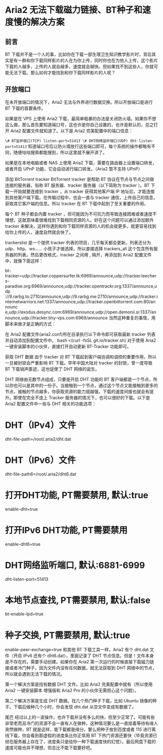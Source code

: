# Aria2 无法下载磁力链接、BT种子和速度慢的解决方案
## 前言
BT 下载并不是一个人的事，比如你在下载一部生理卫生知识教学影片时，背后其实是有一群和你下载同样影片的人在为你上传，同时你也在为他人上传，这个影片下载的人越多，上传的人就会越多，速度就会越快。但如果找不到这些人，你就可能无法下载。那么如何才能找到和你下载同样影片的人呢？

## 开放端口
在未开放端口的情况下，Aria2 无法与外界进行数据交换。所以开放端口是进行 BT 下载的首要条件。

如果是在 VPS 上使用 Aria2 下载，最简单粗暴的办法是关闭防火墙。如果你不想这么做，那么首先要知道端口号，这也许是你自己设置的，也许是默认的，总之打开 Aria2 配置文件就知道了。以下是 Aria2 完美配置中的端口信息：

`\# BT监听端口(TCP)
listen-port=51413
\# DHT网络监听端口(UDP)
dht-listen-port=51413`
知道端口号后让防火墙放行这些端口即可，每个系统的操作都略有不同，随便咕咕搜索都能搜到，所以这里就不展开讲了。

如果是在本地电脑或者 NAS 上使用 Aria2 下载，需要在路由器上设置端口转发，或者开启 UPnP 功能，它会自动进行端口转发。（Aria2 暂不支持 UPnP）

添加 BitTorrent tracker
Bit­Tor­rent tracker 是帮助 BT 协议在节点与节点之间做连接的服务器，俗称 BT 服务器、tracker 服务器（以下简称为 tracker ）。BT 下载一开始就要连接到 tracker ，从 tracker 获得其他客户端 IP 地址后，才能连接到其他客户端下载。在传输过程中，也会一直与 tracker 通信，上传自己的信息，获取其它客户端的信息。所以 tracker 在 BT 下载中起到了至关重要的作用。

每个 BT 种子都会内置 tracker ，但可能因为不可抗力而导致连接困难或者速度不理想，这就意味着很难找到下载相同资源的人。好在这个问题可以通过添加额外 tracker 来解决，这样你遇到和你下载同样资源的人的机会就更多，就更容易找到给你上传的人，速度自然就会快了。

trackerslist 是一个提供 tracker 列表的项目，几乎每天都会更新。列表还分为 udp、http、ws…… 小孩子才做选择，所以直接选择 trackers_all 这个包含所有服务器的列表。然后更改格式，tracker 之间用 , 隔开，再添加到 Aria2 配置文件中，就像下面这样：

bt-tracker=udp://tracker.coppersurfer.tk:6969/announce,udp://tracker.leechers-paradise.org:6969/announce,udp://tracker.opentrackr.org:1337/announce,udp
://9.rarbg.to:2710/announce,udp://9.rarbg.me:2710/announce,udp://tracker.internetwarriors.net:1337/announce,udp://tracker.openbittorrent.com:80/announc
e,udp://exodus.desync.com:6969/announce,udp://open.demonii.si:1337/announce,udp://tracker.tiny-vps.com:6969/announce
当然这种重复的事情，用脚本来做才是正确的方式：

在 Aria2 配置文件(aria2.conf)所在目录执行以下命令即可获取最新 tracker 列表并自动添加到配置文件中。
bash <(curl -fsSL git.io/tracker.sh)
对于使用 Aria2 一键安装脚本的小伙伴，直接打开自动更新 BT-Tracker 功能即可。

获取 DHT 数据
由于 tracker 对 BT 下载起到客户端协调和调控的重要作用，所以一旦被封锁会严重影响 BT 下载。早年中国大陆对 tracker 的封锁，曾一度导致 BT 下载销声匿迹，这也促使了 DHT 网络的诞生。

DHT 网络由无数节点组成，只要是开启 DHT 功能的 BT 客户端都是一个节点，所以你也可以是其中的一份子。当接触到一个节点，通过这个节点又能接触到更多的节点，接触的节点越多，你获取资源的能力就越强，下载的速度间接也就会有提升。即使在完全不连上 Tracker 服务器的情况下，也可以很好的下载。以下是 Aria2 配置文件中一些与 DHT 相关的功能选项：

# DHT（IPv4）文件
dht-file-path=/root/.aria2/dht.dat
# DHT（IPv6）文件
dht-file-path6=/root/.aria2/dht6.dat
# 打开DHT功能, PT需要禁用, 默认:true
enable-dht=true
# 打开IPv6 DHT功能, PT需要禁用
enable-dht6=true
# DHT网络监听端口, 默认:6881-6999
dht-listen-port=51413
# 本地节点查找, PT需要禁用, 默认:false
bt-enable-lpd=true
# 种子交换, PT需要禁用, 默认:true
enable-peer-exchange=true
和其他 BT 下载工具一样，Aria2 有个 dht.dat 文件（开启 IPv6 还有个 dht6.dat），里面记录了 DHT 节点信息。但是！文件本身是不存在的，需要手动创建。如果你在 Aria2 第一次运行的时候直接下载磁力链接或者冷门种子，因为文件内没有任何数据，就无法获取到 DHT 网络中的节点，所以就会遇到无法下载的情况。

第一个解决方案是找有数据 DHT 文件。比如 Aria2 完美配置中就有（所以使用 Aria2 一键安装脚本 增强版和 Aria2 Pro 的小伙伴无需担心这个问题）。

第二个解决方案是生成 DHT 数据。找几个热门种子下载，比如 Ubuntu 镜像的种子。下载后做种几个小时，你会发现 dht.dat 从空文件变成有数据了。

尾巴
经过以上的一波操作，也许下载并没有多么的快，但至少正常了。可能有些非常老而且冷门的资源不会一直有人在做种，这种情况要么是一直挂着等待有缘人突然做种，BT 就是这样，能下载都是缘分。要么把种子放到百度或者 115 进行离线下载，你会看到那虚假的进度条比你正常用 BT 下热门资源还要快（毕竟资源已经在服务器上存在了，进度条只是给你一种下载速度快的幻觉）。最后网盘下载的速度可能也并不理想，但总比不能下载要好吧。
